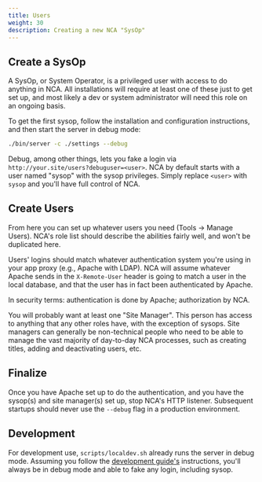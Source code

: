 ```yaml
---
title: Users
weight: 30
description: Creating a new NCA "SysOp"
---
```


## Create a SysOp

A SysOp, or System Operator, is a privileged user with access to do anything in
NCA. All installations will require at least one of these just to get set up,
and most likely a dev or system administrator will need this role on an ongoing
basis.

To get the first sysop, follow the installation and configuration instructions,
and then start the server in debug mode:

```bash
./bin/server -c ./settings --debug
```

Debug, among other things, lets you fake a login via
`http://your.site/users?debuguser=<user>`. NCA by default starts with a user
named "sysop" with the sysop privileges. Simply replace `<user>` with `sysop`
and you'll have full control of NCA.

## Create Users

From here you can set up whatever users you need (Tools -> Manage Users). NCA's
role list should describe the abilities fairly well, and won't be duplicated
here.

Users' logins should match whatever authentication system you're using in your
app proxy (e.g., Apache with LDAP). NCA will assume whatever Apache sends in
the `X-Remote-User` header is going to match a user in the local database, and
that the user has in fact been authenticated by Apache.

In security terms: authentication is done by Apache; authorization by NCA.

You will probably want at least one "Site Manager". This person has access to
anything that any other roles have, with the exception of sysops. Site managers
can generally be non-technical people who need to be able to manage the vast
majority of day-to-day NCA processes, such as creating titles, adding and
deactivating users, etc.

## Finalize

Once you have Apache set up to do the authentication, and you have the sysop(s)
and site manager(s) set up, stop NCA's HTTP listener. Subsequent startups
should never use the `--debug` flag in a production environment.

## Development

For development use, `scripts/localdev.sh` already runs the server in debug
mode. Assuming you follow the [development guide's][dev-guide] instructions,
you'll always be in debug mode and able to fake any login, including sysop.

[dev-guide]: <{{% ref "/contributing/dev-guide" %}}>
